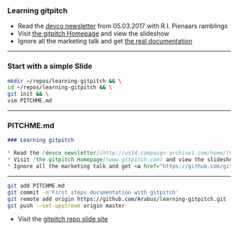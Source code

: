 ### Learning gitpitch

* Read the [devco
  newsletter](http://us14.campaign-archive1.com/home/?u=48a10a5d8254d034473c9ca1c&id=38d0f6d5e9) from 05.03.2017 with R.I. Pienaars ramblings
* Visit [the gitpitch Homepage](www.gitpitch.com) and view the slideshow
* Ignore all the marketing talk and get <a href="https://github.com/gitpitch/gitpitch/wiki" target="_blank">the real documentation</a>

---

### Start with a simple Slide

```Bash
mkdir ~/repos/learning-gitpitch && \
cd ~/repos/learning-gitpitch && \
git init && \
vim PITCHME.md
```

---

### PITCHME.md

```Markdown
### Learning gitpitch

* Read the [devco newsletter](http://us14.campaign-archive1.com/home/?u=48a10a5d8254d034473c9ca1c&id=38d0f6d5e9) from 05.03.2017 with R.I. Pienaars ramblings
* Visit [the gitpitch Homepage](www.gitpitch.com) and view the slideshow
* Ignore all the marketing talk and get <a href="https://github.com/gitpitch/gitpitch/wiki" target="_blank">the real documentation</a>
```

---

```Bash
git add PITCHME.md
git commit -m'First steps documentation with gitpitch'
git remote add origin https://github.com/Arabus/learning-gitpitch.git
git push --set-upstream origin master
```

* Visit the [gitpitch repo slide
  site](https://gitpitch.com/arabus/learning-gitpitch/master)
